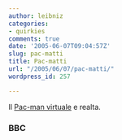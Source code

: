 ```yaml
---
author: leibniz
categories:
- quirkies
comments: true
date: '2005-06-07T09:04:57Z'
slug: pac-matti
title: Pac-matti
url: "/2005/06/07/pac-matti/"
wordpress_id: 257

---
```

Il [Pac-man virtuale](https://news.bbc.co.uk/2/hi/technology/4607449.stm) e realta.   



### BBC
